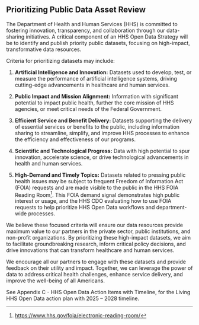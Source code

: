 ## Prioritizing Public Data Asset Review

The Department of Health and Human Services (HHS) is committed to fostering innovation, transparency, and collaboration through our data-sharing initiatives. A critical 
component of an HHS Open Data Strategy will be to identify and publish priority public datasets, focusing on high-impact, transformative data resources.  

Criteria for prioritizing datasets may include:  

1. __Artificial Intelligence and Innovation:__ Datasets used to develop, test, or measure the performance of artificial intelligence systems, driving cutting-edge
   advancements in healthcare and human services.

2. __Public Impact and Mission Alignment:__ Information with significant potential to impact public health, further the core mission of HHS agencies, or meet critical needs
   of the Federal Government.

3. __Efficient Service and Benefit Delivery:__ Datasets supporting the delivery of essential services or benefits to the public, including information sharing to streamline,
   simplify, and improve HHS processes to enhance the efficiency and effectiveness of our programs.

4. __Scientific and Technological Progress:__ Data with high potential to spur innovation, accelerate science, or drive technological advancements in health and human
   services.

5. __High-Demand and Timely Topics:__ Datasets related to pressing public health issues may be subject to frequent Freedom of Information Act (FOIA) requests and are made
   visible to the public in the HHS FOIA Reading Room[^32]. This FOIA demand signal demonstrates high public interest or usage, and the HHS CDO evaluating how to use FOIA
   requests to help prioritize HHS Open Data workflows and department-wide processes.

[^32]: https://www.hhs.gov/foia/electronic-reading-room/

We believe these focused criteria will ensure our data resources provide maximum value to our partners in the private sector, public institutions, and non-profit 
organizations. By prioritizing these high-impact datasets, we aim to facilitate groundbreaking research, inform critical policy decisions, and drive innovations that can 
transform healthcare and human services.  

We encourage all our partners to engage with these datasets and provide feedback on their utility and impact. Together, we can leverage the power of data to address critical 
health challenges, enhance service delivery, and improve the well-being of all Americans.  

See Appendix C - HHS Open Data Action Items with Timeline, for the Living HHS Open Data action plan with 2025 – 2028 timeline.  

